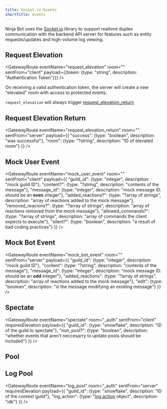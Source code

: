 ```yaml
---
title: Socket.io Events
shortTitle: events
---
```


Ninja Bot uses the [Socket.io](https://socket.io/) library to support realtime duplex communication with the backend API server for features such as entity requests/updates and high-volume log viewing.

## Request Elevation

<GatewayRoute eventName="request_elevation" room="<SID>" sentFrom="client" payload={{token: {type: "string", description: "Authentication Token"}}} />

On receiving a valid authentication token, the server will create a new "elevated" room with access to protected events.

<Alert type="info">

`request_elevation` will always trigger [request_elevation_return](#request-elevation-return)

</Alert>

## Request Elevation Return

<GatewayRoute
    eventName="request_elevation_return"
    room="<SID>"
    sentFrom="server"
    payload={{
        "success": {type: "boolean", description: "was successful"},
        "room": {type: "?string", description: "ID of elevated room"}
    }}
/>

## Mock User Event

<GatewayRoute
    eventName="mock_user_event"
    room="<SID>"
    sentFrom="client"
    payload={{
        "guild_id": {type: "integer", description: "mock guild ID"},
        "content?": {type: "?string", description: "contents of the message"},
        "message_id": {type: "integer", description: "mock message ID. should be an **even** integer"},
        "added_reactions?": {type: "?array of strings", description: "array of reactions added to the mock message"},
        "removed_reacions?": {type: "?array of strings", description: "array of reactions removed from the mock message"},
        "allowed_commands?": {type: "?array of strings", description: "array of commands the client expects to execute"},
        "silent?": {type: "boolean", description: "a result of bad coding practices"}
    }}
/>

## Mock Bot Event

<GatewayRoute
    eventName="mock_bot_event"
    room="<SID>"
    sentFrom="server"
    payload={{
        "guild_id": {type: "integer", description: "mock guild ID"},
        "content": {type: "?string", description: "contents of the message"},
        "message_id": {type: "integer", description: "mock message ID. should be an **odd** integer"},
        "added_reactions": {type: "?array of strings", description: "array of reactions added to the mock message"},
        "edit": {type: "boolean", description: "is the message modifying an existing message"}
    }}
/>

## Spectate

<GatewayRoute
    eventName="spectate"
    room="<SID>_auth"
    sentFrom="client"
    requiresElevation
    payload={{
        "guild_id": {type: "snowflake", description: "ID of the guild to spectate"},
        "non_pool?": {type: "boolean", description: "whether events that aren't neccesarry to update pools should be included"}
    }}
/>

## Pool

## Log Pool

<GatewayRoute
    eventName="log_pool"
    room="<SID>_auth"
    sentFrom="server"
    requiresElevation
    payload={{
        "guild_id": {type: "snowflake", description: "ID of the context guild"},
        "log_action": {type: "[log action](../modules/logs/#log-action-object) object", description: "idk"}
    }}
/>
